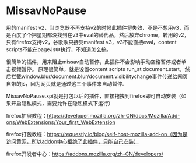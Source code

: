 # MissavNoPause
用的manifest v2，当浏览器不再支持v2的时候此插件将失效，不是不想用v3，而是百度了个把星期都没找到在v3中eval的替代品，然后放弃chrome，转用的v2，只有firefox支持v2，谷歌歌只接受manifest v3，v3不能直接eval，content scripts不能在pageJs中执行，不知道怎么搞。

很简单的插件，用来阻止missav自动暂停，此插件不会影响手动空格暂停或者单击视频暂停。 原理很简单，就是设置content scripts run_at document.start，然后拦截window.blur/document.blur/document.visibilitychange事件传递给网页自带的js，因为网页就是通过这三个事件来自动暂停.

MissavNoPause.xpi就是打包以后的插件，直接拖拽到firefox即可自动安装（如果开启隐私模式，需要允许在隐私模式下运行）

firefox扩展教程：https://developer.mozilla.org/zh-CN/docs/Mozilla/Add-ons/WebExtensions/Your_first_WebExtension

firefox打包教程：https://requestly.io/blog/self-host-mozilla-add-on（因为是访问黄网，所以addon中心拒绝了此插件，只能自己安装）

firefox开发者中心：https://addons.mozilla.org/zh-CN/developers/
